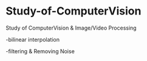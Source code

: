 # Study-of-ComputerVision


Study of ComputerVision & Image/Video Processing

-bilinear interpolation

-filtering & Removing Noise 

